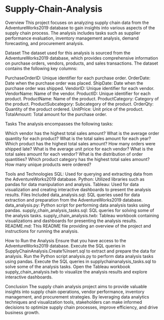 # Supply-Chain-Analysis

Overview
This project focuses on analyzing supply chain data from the AdventureWorks2019 database to gain insights into various aspects of the supply chain process. The analysis includes tasks such as supplier performance evaluation, inventory management analysis, demand forecasting, and procurement analysis.

Dataset
The dataset used for this analysis is sourced from the AdventureWorks2019 database, which provides comprehensive information on purchase orders, vendors, products, and sales transactions. The dataset contains the following key columns:

PurchaseOrderID: Unique identifier for each purchase order.
OrderDate: Date when the purchase order was placed.
ShipDate: Date when the purchase order was shipped.
VendorID: Unique identifier for each vendor.
VendorName: Name of the vendor.
ProductID: Unique identifier for each product.
ProductName: Name of the product.
ProductCategory: Category of the product.
ProductSubcategory: Subcategory of the product.
OrderQty: Quantity of the product ordered.
UnitPrice: Unit price of the product.
TotalAmount: Total amount for the purchase order.


Tasks
The analysis encompasses the following tasks:

Which vendor has the highest total sales amount?
What is the average order quantity for each product?
What is the total sales amount for each year?
Which product has the highest total sales amount?
How many orders were shipped late?
What is the average unit price for each vendor?
What is the total sales amount for each vendor?
What is the distribution of order quantities?
Which product category has the highest total sales amount?
How many unique products were ordered?


Tools and Technologies
SQL: Used for querying and extracting data from the AdventureWorks2019 database.
Python: Utilized libraries such as pandas for data manipulation and analysis.
Tableau: Used for data visualization and creating interactive dashboards to present the analysis results.
Files Included
data_analysis.sql: SQL queries used for data extraction and preparation from the AdventureWorks2019 database.
data_analysis.py: Python script for performing data analysis tasks using pandas.
supply_chain_analysis_tasks.sql: SQL queries for solving some of the analysis tasks.
supply_chain_analysis.twb: Tableau workbook containing visualizations and dashboards for presenting the analysis results.
README.md: This README file providing an overview of the project and instructions for running the analysis.


How to Run the Analysis
Ensure that you have access to the AdventureWorks2019 database.
Execute the SQL queries in SupplyChainAnalysis.Create%Insert.sql to extract and prepare the data for analysis.
Run the Python script analysis.py to perform data analysis tasks using pandas.
Execute the SQL queries in supplychainanalysis_tasks.sql to solve some of the analysis tasks.
Open the Tableau workbook supply_chain_analysis.twb to visualize the analysis results and explore interactive dashboards.


Conclusion
The supply chain analysis project aims to provide valuable insights into supply chain operations, vendor performance, inventory management, and procurement strategies. By leveraging data analytics techniques and visualization tools, stakeholders can make informed decisions to optimize supply chain processes, improve efficiency, and drive business growth.
